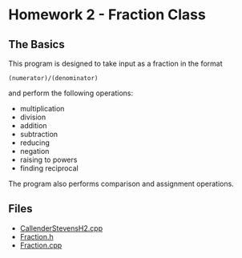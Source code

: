 # Homework 2 - Fraction Class
## The Basics
This program is designed to take input as a fraction in the format

    (numerator)/(denominator)

and perform the following operations:

- multiplication
- division
- addition
- subtraction
- reducing
- negation
- raising to powers
- finding reciprocal

The program also performs comparison and assignment operations.

## Files
- [CallenderStevensH2.cpp](/HW_2/CallenderStevensH2.cpp)
- [Fraction.h](/HW_2/Fraction.h)
- [Fraction.cpp](/HW_2/Fraction.cpp)